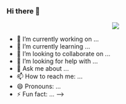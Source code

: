 ### Hi there 👋

<p align="center">
  <a href="https://skillicons.dev">
    <img src="https://skillicons.dev/icons?i=jav" />
  </a>
</p>




- 🔭 I’m currently working on ...
- 🌱 I’m currently learning ...
- 👯 I’m looking to collaborate on ...
- 🤔 I’m looking for help with ...
- 💬 Ask me about ...
- 📫 How to reach me: ...
- 😄 Pronouns: ...
- ⚡ Fun fact: ...
-->
